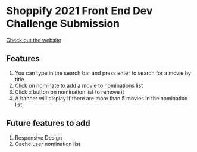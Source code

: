 # Shoppify 2021 Front End Dev Challenge Submission

[Check out the website](https://www.wangzongqi.com/webdev_challenge/)

## Features

1. You can type in the search bar and press enter to search for a movie by title
2. Click on nominate to add a movie to nominations list
3. Click x button on nomination list to remove it
4. A banner will display if there are more than 5 movies in the nomination list

## Future features to add

1. Responsive Design
2. Cache user nomination list
